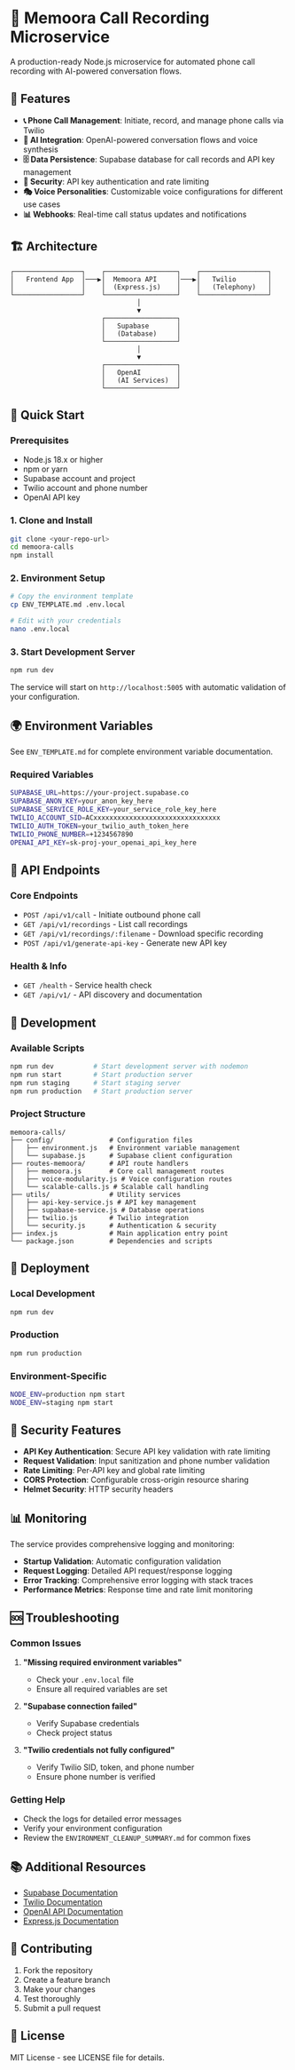 # 🚀 Memoora Call Recording Microservice

A production-ready Node.js microservice for automated phone call recording with AI-powered conversation flows.

## 🎯 Features

- **📞 Phone Call Management**: Initiate, record, and manage phone calls via Twilio
- **🤖 AI Integration**: OpenAI-powered conversation flows and voice synthesis
- **🗄️ Data Persistence**: Supabase database for call records and API key management
- **🔐 Security**: API key authentication and rate limiting
- **🎭 Voice Personalities**: Customizable voice configurations for different use cases
- **📊 Webhooks**: Real-time call status updates and notifications

## 🏗️ Architecture

```
┌─────────────────┐    ┌──────────────────┐    ┌─────────────────┐
│   Frontend App  │───▶│  Memoora API     │───▶│   Twilio        │
│                 │    │  (Express.js)    │    │   (Telephony)   │
└─────────────────┘    └──────────────────┘    └─────────────────┘
                                │
                                ▼
                       ┌──────────────────┐
                       │   Supabase       │
                       │   (Database)     │
                       └──────────────────┘
                                │
                                ▼
                       ┌──────────────────┐
                       │   OpenAI         │
                       │   (AI Services)  │
                       └──────────────────┘
```

## 🚀 Quick Start

### Prerequisites
- Node.js 18.x or higher
- npm or yarn
- Supabase account and project
- Twilio account and phone number
- OpenAI API key

### 1. Clone and Install
```bash
git clone <your-repo-url>
cd memoora-calls
npm install
```

### 2. Environment Setup
```bash
# Copy the environment template
cp ENV_TEMPLATE.md .env.local

# Edit with your credentials
nano .env.local
```

### 3. Start Development Server
```bash
npm run dev
```

The service will start on `http://localhost:5005` with automatic validation of your configuration.

## 🌍 Environment Variables

See `ENV_TEMPLATE.md` for complete environment variable documentation.

### Required Variables
```bash
SUPABASE_URL=https://your-project.supabase.co
SUPABASE_ANON_KEY=your_anon_key_here
SUPABASE_SERVICE_ROLE_KEY=your_service_role_key_here
TWILIO_ACCOUNT_SID=ACxxxxxxxxxxxxxxxxxxxxxxxxxxxxxxxx
TWILIO_AUTH_TOKEN=your_twilio_auth_token_here
TWILIO_PHONE_NUMBER=+1234567890
OPENAI_API_KEY=sk-proj-your_openai_api_key_here
```

## 📡 API Endpoints

### Core Endpoints
- `POST /api/v1/call` - Initiate outbound phone call
- `GET /api/v1/recordings` - List call recordings
- `GET /api/v1/recordings/:filename` - Download specific recording
- `POST /api/v1/generate-api-key` - Generate new API key

### Health & Info
- `GET /health` - Service health check
- `GET /api/v1/` - API discovery and documentation

## 🔧 Development

### Available Scripts
```bash
npm run dev          # Start development server with nodemon
npm run start        # Start production server
npm run staging      # Start staging server
npm run production   # Start production server
```

### Project Structure
```
memoora-calls/
├── config/              # Configuration files
│   ├── environment.js   # Environment variable management
│   └── supabase.js      # Supabase client configuration
├── routes-memoora/      # API route handlers
│   ├── memoora.js       # Core call management routes
│   ├── voice-modularity.js # Voice configuration routes
│   └── scalable-calls.js # Scalable call handling
├── utils/               # Utility services
│   ├── api-key-service.js # API key management
│   ├── supabase-service.js # Database operations
│   ├── twilio.js        # Twilio integration
│   └── security.js      # Authentication & security
├── index.js             # Main application entry point
└── package.json         # Dependencies and scripts
```

## 🚀 Deployment

### Local Development
```bash
npm run dev
```

### Production
```bash
npm run production
```

### Environment-Specific
```bash
NODE_ENV=production npm start
NODE_ENV=staging npm start
```

## 🔐 Security Features

- **API Key Authentication**: Secure API key validation with rate limiting
- **Request Validation**: Input sanitization and phone number validation
- **Rate Limiting**: Per-API key and global rate limiting
- **CORS Protection**: Configurable cross-origin resource sharing
- **Helmet Security**: HTTP security headers

## 📊 Monitoring

The service provides comprehensive logging and monitoring:

- **Startup Validation**: Automatic configuration validation
- **Request Logging**: Detailed API request/response logging
- **Error Tracking**: Comprehensive error logging with stack traces
- **Performance Metrics**: Response time and rate limit monitoring

## 🆘 Troubleshooting

### Common Issues

1. **"Missing required environment variables"**
   - Check your `.env.local` file
   - Ensure all required variables are set

2. **"Supabase connection failed"**
   - Verify Supabase credentials
   - Check project status

3. **"Twilio credentials not fully configured"**
   - Verify Twilio SID, token, and phone number
   - Ensure phone number is verified

### Getting Help

- Check the logs for detailed error messages
- Verify your environment configuration
- Review the `ENVIRONMENT_CLEANUP_SUMMARY.md` for common fixes

## 📚 Additional Resources

- [Supabase Documentation](https://supabase.com/docs)
- [Twilio Documentation](https://www.twilio.com/docs)
- [OpenAI API Documentation](https://platform.openai.com/docs)
- [Express.js Documentation](https://expressjs.com/)

## 🤝 Contributing

1. Fork the repository
2. Create a feature branch
3. Make your changes
4. Test thoroughly
5. Submit a pull request

## 📄 License

MIT License - see LICENSE file for details.
